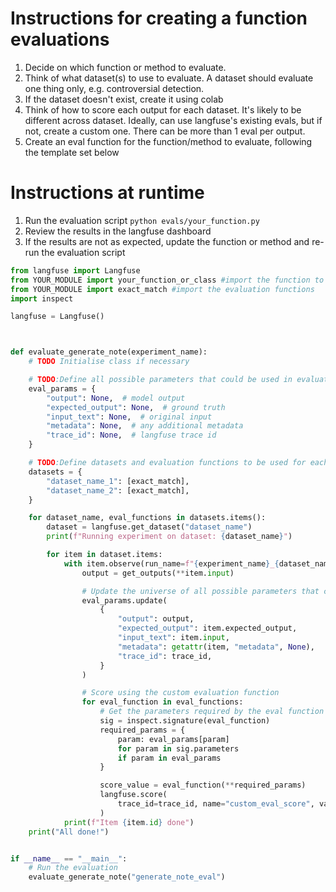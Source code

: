 # Instructions for creating a function evaluations
1. Decide on which function or method to evaluate.
2. Think of what dataset(s) to use to evaluate. A dataset should evaluate one thing only, e.g. controversial detection.
3. If the dataset doesn't exist, create it using colab
4. Think of how to score each output for each dataset. It's likely to be different across dataset. Ideally, can use langfuse's existing evals, but if not, create a custom one. There can be more than 1 eval per output.
5. Create an eval function for the function/method to evaluate, following the template set below

# Instructions at runtime
1. Run the evaluation script `python evals/your_function.py`
2. Review the results in the langfuse dashboard
3. If the results are not as expected, update the function or method and re-run the evaluation script

```python
from langfuse import Langfuse
from YOUR_MODULE import your_function_or_class #import the function to be tested
from YOUR_MODULE import exact_match #import the evaluation functions
import inspect

langfuse = Langfuse()



def evaluate_generate_note(experiment_name):
    # TODO Initialise class if necessary

    # TODO:Define all possible parameters that could be used in evaluation
    eval_params = {
        "output": None,  # model output
        "expected_output": None,  # ground truth
        "input_text": None,  # original input
        "metadata": None,  # any additional metadata
        "trace_id": None,  # langfuse trace id
    }

    # TODO:Define datasets and evaluation functions to be used for each data set
    datasets = {
        "dataset_name_1": [exact_match],
        "dataset_name_2": [exact_match],
    }

    for dataset_name, eval_functions in datasets.items():
        dataset = langfuse.get_dataset("dataset_name")
        print(f"Running experiment on dataset: {dataset_name}")

        for item in dataset.items:
            with item.observe(run_name=f"{experiment_name}_{dataset_name}") as trace_id:
                output = get_outputs(**item.input)

                # Update the universe of all possible parameters that could be used in evaluation
                eval_params.update(
                    {
                        "output": output,
                        "expected_output": item.expected_output,
                        "input_text": item.input,
                        "metadata": getattr(item, "metadata", None),
                        "trace_id": trace_id,
                    }
                )

                # Score using the custom evaluation function
                for eval_function in eval_functions:
                    # Get the parameters required by the eval function
                    sig = inspect.signature(eval_function)
                    required_params = {
                        param: eval_params[param]
                        for param in sig.parameters
                        if param in eval_params
                    }

                    score_value = eval_function(**required_params)
                    langfuse.score(
                        trace_id=trace_id, name="custom_eval_score", value=score_value
                    )
            print(f"Item {item.id} done")
    print("All done!")


if __name__ == "__main__":
    # Run the evaluation
    evaluate_generate_note("generate_note_eval")
```